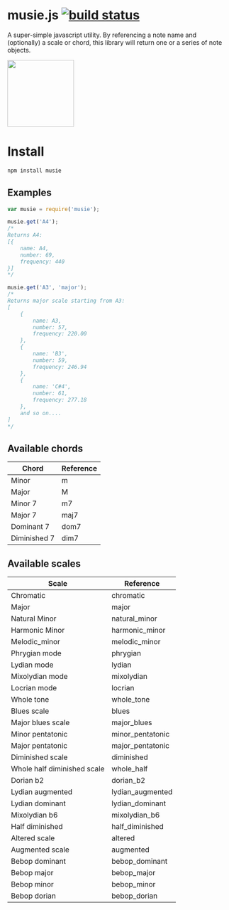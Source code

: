 # musie.js [![build status](https://travis-ci.org/TimothyTim/musie.js.svg)](https://travis-ci.org/TimothyTim/musie.js)

A super-simple javascript utility. By referencing a note name and (optionally) a scale or chord, this library will return one or a series of note objects.

<img src="https://s3-eu-west-1.amazonaws.com/musie/musie.png" style="width: 150px;"/>


# Install

``` js
npm install musie
```

## Examples

``` js
var musie = require('musie');

musie.get('A4');
/*
Returns A4:
[{
    name: A4,
    number: 69,
    frequency: 440
}]
*/

musie.get('A3', 'major');
/*
Returns major scale starting from A3:
[
    {
        name: A3,
        number: 57,
        frequency: 220.00
    },
    {
        name: 'B3',
        number: 59,
        frequency: 246.94
    },
    {
        name: 'C#4',
        number: 61,
        frequency: 277.18
    },
    and so on....
]
*/
```

## Available chords

| Chord  | Reference  |
|--------|------------|
| Minor | m  |
| Major | M  |
| Minor 7 | m7  |
| Major 7 | maj7  |
| Dominant 7 | dom7  |
| Diminished 7 | dim7  |

## Available scales

| Scale  | Reference  |
|--------|------------|
| Chromatic  | chromatic  |
| Major  | major  |
| Natural Minor  | natural_minor  |
| Harmonic Minor  | harmonic_minor  |
| Melodic_minor  | melodic_minor  |
| Phrygian mode  | phrygian  |
| Lydian mode  | lydian  |
| Mixolydian mode  | mixolydian  |
| Locrian mode  | locrian  |
| Whole tone  | whole_tone  |
| Blues scale  | blues  |
| Major blues scale  | major_blues  |
| Minor pentatonic  | minor_pentatonic  |
| Major pentatonic  | major_pentatonic  |
| Diminished scale  | diminished  |
| Whole half diminished scale | whole_half  |
| Dorian b2  | dorian_b2  |
| Lydian augmented  | lydian_augmented  |
| Lydian dominant  | lydian_dominant  |
| Mixolydian b6  | mixolydian_b6  |
| Half diminished  | half_diminished  |
| Altered scale  | altered  |
| Augmented scale  | augmented  |
| Bebop dominant  | bebop_dominant  |
| Bebop major  | bebop_major  |
| Bebop minor  | bebop_minor  |
| Bebop dorian  | bebop_dorian  |

